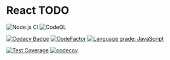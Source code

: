 # React TODO

![Node.js CI](https://github.com/RubenMateus/react-todo/workflows/Node.js%20CI/badge.svg)
![CodeQL](https://github.com/RubenMateus/react-todo/workflows/CodeQL/badge.svg)

[![Codacy Badge](https://app.codacy.com/project/badge/Grade/c6b003f6622e4610a895377e281dad14)](https://www.codacy.com/gh/RubenMateus/react-todo/dashboard?utm_source=github.com&amp;utm_medium=referral&amp;utm_content=RubenMateus/react-todo&amp;utm_campaign=Badge_Grade)
[![CodeFactor](https://www.codefactor.io/repository/github/rubenmateus/react-todo/badge)](https://www.codefactor.io/repository/github/rubenmateus/react-todo)
[![Language grade: JavaScript](https://img.shields.io/lgtm/grade/javascript/g/RubenMateus/react-todo.svg?logo=lgtm&logoWidth=18)](https://lgtm.com/projects/g/RubenMateus/react-todo/context:javascript)

[![Test Coverage](https://api.codeclimate.com/v1/badges/98a7678644daebfb3df8/test_coverage)](https://codeclimate.com/github/RubenMateus/react-todo/test_coverage)
[![codecov](https://codecov.io/gh/RubenMateus/react-todo/branch/master/graph/badge.svg)](https://codecov.io/gh/RubenMateus/react-todo)
